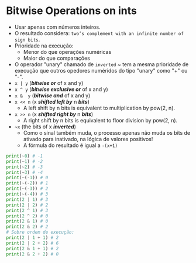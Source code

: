 # Bitwise Operations on ints

- Usar apenas com números inteiros.
- O resultado considera: `two’s complement with an infinite number of sign bits`.
- Prioridade na execução:
    - Menor do que operações numéricas
    - Maior do que comparações
- O operador "unary" chamado de `inverted` ~ tem a mesma prioridade de execução que outros opedores numéridos do tipo "unary" como "+" ou "-".
- `x | y` (***bitwise or*** of x and y)
- `x ^ y` (***bitwise exclusive or*** of x and y)
- `x &  y` (***bitwise and*** of x and y)
- `x << n` (x ***shifted left by*** n ***bits***)
    - A left shift by n bits is equivalent to multiplication by pow(2, n).
- `x >> n` (x ***shifted right by*** n ***bits***)
    - A right shift by n bits is equivalent to floor division by pow(2, n).
- `~x` (the bits of x ***inverted***)
    - Como o sinal também muda, o processo apenas não muda os bits de ativado para inativado, na lógica de valores positivos!
    - A fórmula do resultado é igual a `-(x+1)`
```python
print(~0) # -1
print(~1) # -2
print(~2) # -3
print(~3) # -4
print(~(-1)) # 0
print(~(-2)) # 1
print(~(-3)) # 2
print(~(-4)) # 3
print(2 | 1) # 3
print(2 | 2) # 2
print(2 ^ 1) # 3
print(2 ^ 2) # 0
print(2 & 1) # 0
print(2 & 2) # 2
# Sobre ordem de execução:
print(2 | 1 + 1) # 2
print(2 | 2 + 2) # 6
print(2 & 1 + 1) # 2
print(2 & 2 + 2) # 0

```
